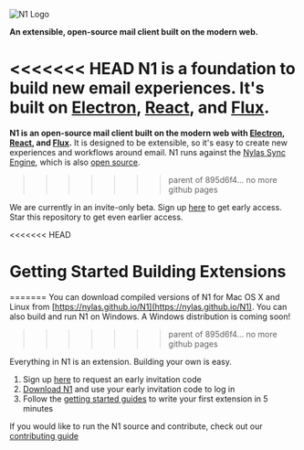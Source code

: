 ![N1 Logo](https://edgehill.s3.amazonaws.com/static/N1.png)

**An extensible, open-source mail client built on the modern web.**

<<<<<<< HEAD
N1 is a foundation to build new email experiences. It's built on
[Electron](https://github.com/atom/electron), [React](https://facebook.github.io/react/), and [Flux](https://facebook.github.io/flux/).
=======
**N1 is an open-source mail client built on the modern web with [Electron](https://github.com/atom/electron), [React](https://facebook.github.io/react/), and [Flux](https://facebook.github.io/flux/).** It is designed to be extensible, so it's easy to create new experiences and workflows around email. N1 runs against the [Nylas Sync Engine](https://www.nylas.com/sync_engine), which is also [open source](https://nylas.github.io/N1).
>>>>>>> parent of 895d6f4... no more github pages

We are currently in an invite-only beta. Sign up [here](https://invite.nylas.com)
to get early access. Star this repository to get even earlier access.

<<<<<<< HEAD
# Getting Started Building Extensions
=======
You can download compiled versions of N1 for Mac OS X and Linux from [https://nylas.github.io/N1](https://nylas.github.io/N1). You can also build and run N1 on Windows. A Windows distribution is coming soon!
>>>>>>> parent of 895d6f4... no more github pages

Everything in N1 is an extension. Building your own is easy.

1. Sign up [here](https://invite.nylas.com) to request an early invitation code
1. [Download N1](https://invite.nylas.com/download) and use your early
   invitation code to log in
1. Follow the [getting started guides](http://nylas.github.io/N1/docs/) to
   write your first extension in 5 minutes

If you would like to run the N1 source and contribute, check out our [contributing
guide](https://github.com/nylas/N1/blob/master/CONTRIBUTING.md)

